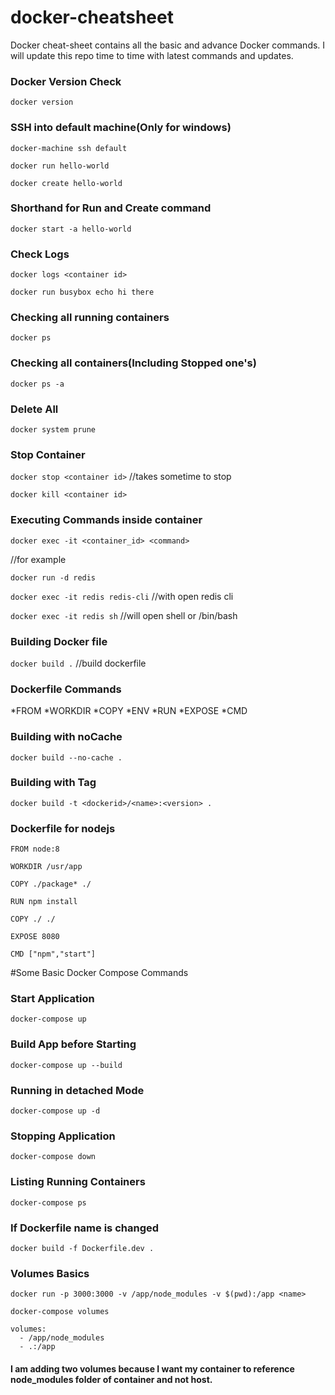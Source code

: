 # docker-cheatsheet
Docker cheat-sheet contains all the basic and advance Docker commands. I will update this repo time to time with latest commands and updates. 

### Docker Version Check
`docker version`

### SSH into default machine(Only for windows)
`docker-machine ssh default`


`docker run hello-world`

`docker create hello-world`

### Shorthand for Run and Create command
`docker start -a hello-world`

### Check Logs
`docker logs <container id>`

`docker run busybox echo hi there`

### Checking all running containers
`docker ps`

### Checking all containers(Including Stopped one's)
`docker ps -a` 

### Delete All
`docker system prune`

### Stop Container
`docker stop <container id>` //takes sometime to stop

`docker kill <container id>`

### Executing Commands inside container
`docker exec -it <container_id> <command>`

//for example

`docker run -d redis`

`docker exec -it redis redis-cli` //with open redis cli

`docker exec -it redis sh` //will open shell or /bin/bash 

### Building Docker file
`docker build .` //build dockerfile

### Dockerfile Commands
*FROM
*WORKDIR
*COPY
*ENV
*RUN
*EXPOSE
*CMD

### Building with noCache
`docker build --no-cache .`

### Building with Tag
`docker build -t <dockerid>/<name>:<version> .`

### Dockerfile for nodejs

```
FROM node:8

WORKDIR /usr/app

COPY ./package* ./

RUN npm install

COPY ./ ./

EXPOSE 8080

CMD ["npm","start"]
```

#Some Basic Docker Compose Commands
### Start Application
`docker-compose up`

### Build App before Starting 
`docker-compose up --build`

### Running in detached Mode
`docker-compose up -d`

### Stopping Application
`docker-compose down`

### Listing Running Containers
`docker-compose ps`

### If Dockerfile name is changed
`docker build -f Dockerfile.dev .`

### Volumes Basics
```
docker run -p 3000:3000 -v /app/node_modules -v $(pwd):/app <name>

docker-compose volumes

volumes:
  - /app/node_modules
  - .:/app
```
#### I am adding two volumes because I want my container to reference node_modules folder of container and not host.
	


